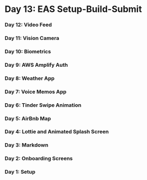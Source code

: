 # Day 13: EAS Setup-Build-Submit

### Day 12: Video Feed
### Day 11: Vision Camera
### Day 10: Biometrics
### Day 9: AWS Amplify Auth
### Day 8: Weather App
### Day 7: Voice Memos App
### Day 6: Tinder Swipe Animation
### Day 5: AirBnb Map
### Day 4: Lottie and Animated Splash Screen
### Day 3: Markdown
### Day 2: Onboarding Screens
### Day 1: Setup
